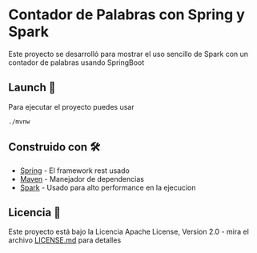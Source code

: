 # Contador de Palabras con Spring y Spark

Este proyecto se desarrolló para mostrar el uso sencillo de Spark con un contador de palabras usando SpringBoot

## Launch 🚀

Para ejecutar el proyecto puedes usar
```
./mvnw
```
## Construido con 🛠️

* [Spring](https://spring.io/) - El framework rest usado
* [Maven](https://maven.apache.org/) - Manejador de dependencias
* [Spark](https://spark.apache.org/) - Usado para alto performance en la ejecucion

## Licencia 📄

Este proyecto está bajo la Licencia Apache License, Version 2.0 - mira el archivo [LICENSE.md](LICENSE.md) para detalles

